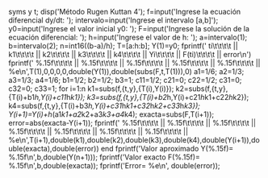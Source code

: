 syms y t;
disp('Método Rugen Kuttan 4');
f=input('Ingrese la ecuación diferencial dy/dt: ');
intervalo=input('Ingrese el intervalo [a,b]');
y0=input('Ingrese el valor inicial y0: ');
F=input('Ingrese la solución de la ecuación diferencial: ');
h=input('Ingrese el valor de h: ');
a=intervalo(1);
b=intervalo(2);
n=int16((b-a)/h);
T=[a:h:b];
Y(1)=y0;
fprintf(' ti\t\t\t\t || k1\t\t\t\t || k2\t\t\t\t || k3\t\t\t\t || k4\t\t\t\t || Yi\t\t\t\t || F(ti)\t\t\t\t || error\n')
fprintf(' %.15f\t\t\t\t || %.15f\t\t\t\t || %.15f\t\t\t\t || %.15f\t\t\t\t || %.15f\t\t\t\t || %e\n',T(1),0,0,0,0,double(Y(1)),double(subs(F,t,T(1))),0)
a1=1/6;
a2=1/3;
a3=1/3;
a4=1/6;
b1=1/2;
b2=1/2;
b3=1;
c11=1/2;
c21=0;
c22=1/2;
c31=0;
c32=0;
c33=1;
for i=1:n
   k1=subs(f,{t,y},{T(i),Y(i)});
   k2=subs(f,{t,y},{T(i)+b1*h,Y(i)+c11*h*k1});
   k3=subs(f,{t,y},{T(i)+b2*h,Y(i)+c21*h*k1+c22*h*k2});
   k4=subs(f,{t,y},{T(i)+b3*h,Y(i)+c31*h*k1+c32*h*k2+c33*h*k3});
   Y(i+1)=Y(i)+h*(a1*k1+a2*k2+a3*k3+a4*k4);
   exacta=subs(F,T(i+1));
   error=abs(exacta-Y(i+1));
   fprintf(' %.15f\t\t\t\t || %.15f\t\t\t\t || %.15f\t\t\t\t || %.15f\t\t\t\t || %.15f\t\t\t\t || %.15f\t\t\t\t || %.15f\t\t\t\t || %e\n',T(i+1),double(k1),double(k2),double(k3),double(k4),double(Y(i+1)),double(exacta),double(error))
end
fprintf('Valor aproximado Y(%.15f)= %.15f\n',b,double(Y(n+1)));
fprintf('Valor exacto F(%.15f)= %.15f\n',b,double(exacta));
fprintf('Error= %e\n', double(error));
